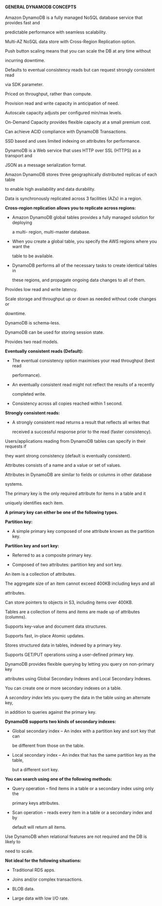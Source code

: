#### GENERAL DYNAMODB CONCEPTS


Amazon DynamoDB is a fully managed NoSQL database service that provides fast and

predictable performance with seamless scalability.


Multi-AZ NoSQL data store with Cross-Region Replication option.


Push button scaling means that you can scale the DB at any time without

incurring downtime.


Defaults to eventual consistency reads but can request strongly consistent read

via SDK parameter.


Priced on throughput, rather than compute.


Provision read and write capacity in anticipation of need.


Autoscale capacity adjusts per configured min/max levels.


On-Demand Capacity provides flexible capacity at a small premium cost.


Can achieve ACID compliance with DynamoDB Transactions.


SSD based and uses limited indexing on attributes for performance.


DynamoDB is a Web service that uses HTTP over SSL (HTTPS) as a transport and

JSON as a message serialization format.


Amazon DynamoDB stores three geographically distributed replicas of each table

to enable high availability and data durability.


Data is synchronously replicated across 3 facilities (AZs) in a region.


**Cross-region replication allows you to replicate across regions:**


- Amazon DynamoDB global tables provides a fully managed solution for deploying

  a multi- region, multi-master database.

- When you create a global table, you specify the AWS regions where you want the

  table to be available.

- DynamoDB performs all of the necessary tasks to create identical tables in

  these regions, and propagate ongoing data changes to all of them.


Provides low read and write latency.


Scale storage and throughput up or down as needed without code changes or

downtime.


DynamoDB is schema-less.


DynamoDB can be used for storing session state.


Provides two read models.


**Eventually consistent reads (Default):**


- The eventual consistency option maximises your read throughput (best read

  performance).

- An eventually consistent read might not reflect the results of a recently

  completed write.

- Consistency across all copies reached within 1 second.


**Strongly consistent reads:**


- A strongly consistent read returns a result that reflects all writes that

  received a successful response prior to the read (faster consistency).


Users/applications reading from DynamoDB tables can specify in their requests if

they want strong consistency (default is eventually consistent).


Attributes consists of a name and a value or set of values.


Attributes in DynamoDB are similar to fields or columns in other database

systems.


The primary key is the only required attribute for items in a table and it

uniquely identifies each item.


**A primary key can either be one of the following types.**


**Partition key:**


- A simple primary key composed of one attribute known as the partition key.


**Partition key and sort key:**


- Referred to as a composite primary key.

- Composed of two attributes: partition key and sort key.


An item is a collection of attributes.


The aggregate size of an item cannot exceed 400KB including keys and all

attributes.


Can store pointers to objects in S3, including items over 400KB.


Tables are a collection of items and items are made up of attributes (columns).


Supports key-value and document data structures.


Supports fast, in-place Atomic updates.


Stores structured data in tables, indexed by a primary key.


Supports GET/PUT operations using a user-defined primary key.


DynamoDB provides flexible querying by letting you query on non-primary key

attributes using Global Secondary Indexes and Local Secondary Indexes.


You can create one or more secondary indexes on a table.


A _secondary index_ lets you query the data in the table using an alternate key,

in addition to queries against the primary key.


**DynamoDB supports two kinds of secondary indexes:**


- Global secondary index – An index with a partition key and sort key that can

  be different from those on the table.

- Local secondary index – An index that has the same partition key as the table,

  but a different sort key.


**You can search using one of the following methods:**


- Query operation – find items in a table or a secondary index using only the

  primary keys attributes.

- Scan operation – reads every item in a table or a secondary index and by

  default will return all items.


Use DynamoDB when relational features are not required and the DB is likely to

need to scale.


**Not ideal for the following situations:**


- Traditional RDS apps.

- Joins and/or complex transactions.

- BLOB data.

- Large data with low I/O rate.

